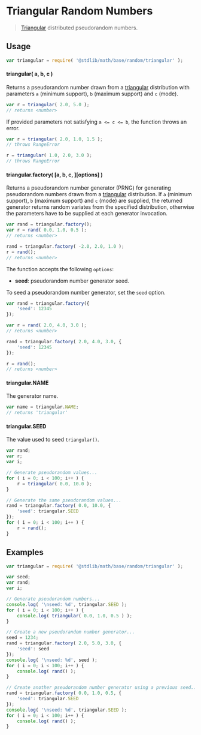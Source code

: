 # Triangular Random Numbers

> [Triangular][triangular] distributed pseudorandom numbers.


<!-- <usage> -->

## Usage

``` javascript
var triangular = require( '@stdlib/math/base/random/triangular' );
```

#### triangular( a, b, c )

Returns a pseudorandom number drawn from a [triangular][triangular] distribution with parameters `a` (minimum support), `b` (maximum support) and `c` (mode).

``` javascript
var r = triangular( 2.0, 5.0 );
// returns <number>
```

If provided parameters not satisfying `a <= c <= b`, the function throws an error.

``` javascript
var r = triangular( 2.0, 1.0, 1.5 );
// throws RangeError

r = triangular( 1.0, 2.0, 3.0 );
// throws RangeError
```

#### triangular.factory( \[a, b, c, \]\[options\] )

Returns a pseudorandom number generator (PRNG) for generating pseudorandom numbers drawn from a [triangular][triangular] distribution. If `a` (minimum support), `b` (maximum support) and `c` (mode) are supplied, the returned generator returns random variates from the specified distribution, otherwise the parameters have to be supplied at each generator invocation.

``` javascript
var rand = triangular.factory();
var r = rand( 0.0, 1.0, 0.5 );
// returns <number>

rand = triangular.factory( -2.0, 2.0, 1.0 );
r = rand();
// returns <number>
```

The function accepts the following `options`:

* __seed__: pseudorandom number generator seed.

To seed a pseudorandom number generator, set the `seed` option.

``` javascript
var rand = triangular.factory({
    'seed': 12345
});

var r = rand( 2.0, 4.0, 3.0 );
// returns <number>

rand = triangular.factory( 2.0, 4.0, 3.0, {
    'seed': 12345
});

r = rand();
// returns <number>
```

#### triangular.NAME

The generator name.

``` javascript
var name = triangular.NAME;
// returns 'triangular'
```

#### triangular.SEED

The value used to seed `triangular()`.

``` javascript
var rand;
var r;
var i;

// Generate pseudorandom values...
for ( i = 0; i < 100; i++ ) {
    r = triangular( 0.0, 10.0 );
}

// Generate the same pseudorandom values...
rand = triangular.factory( 0.0, 10.0, {
    'seed': triangular.SEED
});
for ( i = 0; i < 100; i++ ) {
    r = rand();
}
```

<!-- </usage> -->


<!-- <examples> -->

## Examples

``` javascript
var triangular = require( '@stdlib/math/base/random/triangular' );

var seed;
var rand;
var i;

// Generate pseudorandom numbers...
console.log( '\nseed: %d', triangular.SEED );
for ( i = 0; i < 100; i++ ) {
    console.log( triangular( 0.0, 1.0, 0.5 ) );
}

// Create a new pseudorandom number generator...
seed = 1234;
rand = triangular.factory( 2.0, 5.0, 3.0, {
    'seed': seed
});
console.log( '\nseed: %d', seed );
for ( i = 0; i < 100; i++ ) {
    console.log( rand() );
}

// Create another pseudorandom number generator using a previous seed...
rand = triangular.factory( 0.0, 1.0, 0.5, {
    'seed': triangular.SEED
});
console.log( '\nseed: %d', triangular.SEED );
for ( i = 0; i < 100; i++ ) {
    console.log( rand() );
}
```

<!-- </examples> -->


<!-- <links> -->

[triangular]: https://en.wikipedia.org/wiki/Triangular_distribution

<!-- </links> -->
